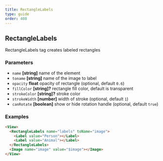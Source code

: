 ```yaml
---
title: RectangleLabels
type: guide
order: 408
---
```


## RectangleLabels

RectangleLabels tag creates labeled rectangles

### Parameters

-   `name` **[string]** name of the element
-   `toname` **[string]** name of the image to label
-   `opacity` **float** opacity of rectangle (optional, default `0.6`)
-   `fillColor` **[string]?** rectangle fill color, default is transparent
-   `strokeColor` **[string]?** stroke color
-   `strokeWidth` **[number]** width of stroke (optional, default `1`)
-   `canRotate` **[boolean]** show or hide rotation handle (optional, default `true`)

### Examples

```html
<View>
  <RectangleLabels name="labels" toName="image">
    <Label value="Person"></Label>
    <Label value="Animal"></Label>
  </RectangleLabels>
  <Image name="image" value="$image"></Image>
</View>
```
